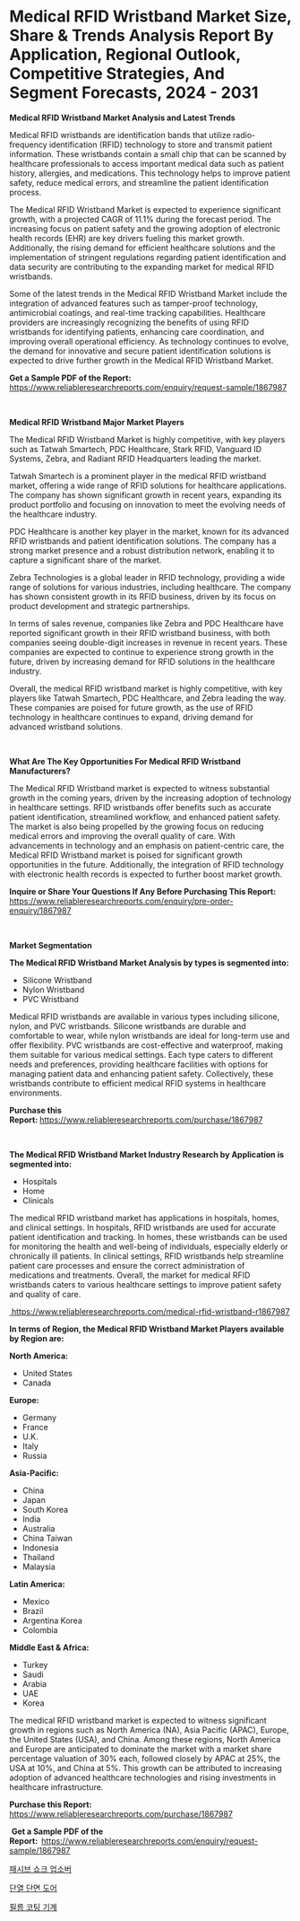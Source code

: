 <p><h1>Medical RFID Wristband Market Size, Share & Trends Analysis Report By Application, Regional Outlook, Competitive Strategies, And Segment Forecasts, 2024 - 2031</h1></p><p><strong>Medical RFID Wristband Market Analysis and Latest Trends</strong></p>
<p><p>Medical RFID wristbands are identification bands that utilize radio-frequency identification (RFID) technology to store and transmit patient information. These wristbands contain a small chip that can be scanned by healthcare professionals to access important medical data such as patient history, allergies, and medications. This technology helps to improve patient safety, reduce medical errors, and streamline the patient identification process.</p><p>The Medical RFID Wristband Market is expected to experience significant growth, with a projected CAGR of 11.1% during the forecast period. The increasing focus on patient safety and the growing adoption of electronic health records (EHR) are key drivers fueling this market growth. Additionally, the rising demand for efficient healthcare solutions and the implementation of stringent regulations regarding patient identification and data security are contributing to the expanding market for medical RFID wristbands.</p><p>Some of the latest trends in the Medical RFID Wristband Market include the integration of advanced features such as tamper-proof technology, antimicrobial coatings, and real-time tracking capabilities. Healthcare providers are increasingly recognizing the benefits of using RFID wristbands for identifying patients, enhancing care coordination, and improving overall operational efficiency. As technology continues to evolve, the demand for innovative and secure patient identification solutions is expected to drive further growth in the Medical RFID Wristband Market.</p></p>
<p><strong>Get a Sample PDF of the Report:&nbsp;</strong> <a href="https://www.reliableresearchreports.com/enquiry/request-sample/1867987">https://www.reliableresearchreports.com/enquiry/request-sample/1867987</a></p>
<p>&nbsp;</p>
<p><strong>Medical RFID Wristband Major Market Players</strong></p>
<p><p>The Medical RFID Wristband Market is highly competitive, with key players such as Tatwah Smartech, PDC Healthcare, Stark RFID, Vanguard ID Systems, Zebra, and Radiant RFID Headquarters leading the market. </p><p>Tatwah Smartech is a prominent player in the medical RFID wristband market, offering a wide range of RFID solutions for healthcare applications. The company has shown significant growth in recent years, expanding its product portfolio and focusing on innovation to meet the evolving needs of the healthcare industry.</p><p>PDC Healthcare is another key player in the market, known for its advanced RFID wristbands and patient identification solutions. The company has a strong market presence and a robust distribution network, enabling it to capture a significant share of the market.</p><p>Zebra Technologies is a global leader in RFID technology, providing a wide range of solutions for various industries, including healthcare. The company has shown consistent growth in its RFID business, driven by its focus on product development and strategic partnerships.</p><p>In terms of sales revenue, companies like Zebra and PDC Healthcare have reported significant growth in their RFID wristband business, with both companies seeing double-digit increases in revenue in recent years. These companies are expected to continue to experience strong growth in the future, driven by increasing demand for RFID solutions in the healthcare industry.</p><p>Overall, the medical RFID wristband market is highly competitive, with key players like Tatwah Smartech, PDC Healthcare, and Zebra leading the way. These companies are poised for future growth, as the use of RFID technology in healthcare continues to expand, driving demand for advanced wristband solutions.</p></p>
<p>&nbsp;</p>
<p><strong>What Are The Key Opportunities For Medical RFID Wristband Manufacturers?</strong></p>
<p><p>The Medical RFID Wristband market is expected to witness substantial growth in the coming years, driven by the increasing adoption of technology in healthcare settings. RFID wristbands offer benefits such as accurate patient identification, streamlined workflow, and enhanced patient safety. The market is also being propelled by the growing focus on reducing medical errors and improving the overall quality of care. With advancements in technology and an emphasis on patient-centric care, the Medical RFID Wristband market is poised for significant growth opportunities in the future. Additionally, the integration of RFID technology with electronic health records is expected to further boost market growth.</p></p>
<p><strong>Inquire or Share Your Questions If Any Before Purchasing This Report:</strong> <a href="https://www.reliableresearchreports.com/enquiry/pre-order-enquiry/1867987">https://www.reliableresearchreports.com/enquiry/pre-order-enquiry/1867987</a></p>
<p>&nbsp;</p>
<p><strong>Market Segmentation</strong></p>
<p><strong>The Medical RFID Wristband Market Analysis by types is segmented into:</strong></p>
<p><ul><li>Silicone Wristband</li><li>Nylon Wristband</li><li>PVC Wristband</li></ul></p>
<p><p>Medical RFID wristbands are available in various types including silicone, nylon, and PVC wristbands. Silicone wristbands are durable and comfortable to wear, while nylon wristbands are ideal for long-term use and offer flexibility. PVC wristbands are cost-effective and waterproof, making them suitable for various medical settings. Each type caters to different needs and preferences, providing healthcare facilities with options for managing patient data and enhancing patient safety. Collectively, these wristbands contribute to efficient medical RFID systems in healthcare environments.</p></p>
<p><strong>Purchase this Report:&nbsp;</strong><a href="https://www.reliableresearchreports.com/purchase/1867987">https://www.reliableresearchreports.com/purchase/1867987</a></p>
<p>&nbsp;</p>
<p><strong>The Medical RFID Wristband Market Industry Research by Application is segmented into:</strong></p>
<p><ul><li>Hospitals</li><li>Home</li><li>Clinicals</li></ul></p>
<p><p>The medical RFID wristband market has applications in hospitals, homes, and clinical settings. In hospitals, RFID wristbands are used for accurate patient identification and tracking. In homes, these wristbands can be used for monitoring the health and well-being of individuals, especially elderly or chronically ill patients. In clinical settings, RFID wristbands help streamline patient care processes and ensure the correct administration of medications and treatments. Overall, the market for medical RFID wristbands caters to various healthcare settings to improve patient safety and quality of care.</p></p>
<p><a href="https://www.reliableresearchreports.com/medical-rfid-wristband-r1867987">&nbsp;https://www.reliableresearchreports.com/medical-rfid-wristband-r1867987</a></p>
<p><strong>In terms of Region, the Medical RFID Wristband Market Players available by Region are:</strong></p>
<p>
    <p> <strong> North America: </strong>
        <ul>
            <li>United States</li>
            <li>Canada</li>
        </ul>
        </p> 
    <p> <strong> Europe: </strong>
        <ul>
            <li>Germany</li>
            <li>France</li>
            <li>U.K.</li>
            <li>Italy</li>
            <li>Russia</li>
        </ul>
        </p> 
    <p> <strong> Asia-Pacific: </strong>
        <ul>
            <li>China</li>
            <li>Japan</li>
            <li>South Korea</li>
            <li>India</li>
            <li>Australia</li>
            <li>China Taiwan</li>
            <li>Indonesia</li>
            <li>Thailand</li>
            <li>Malaysia</li>
        </ul>
        </p> 
    <p> <strong> Latin America: </strong>
        <ul>
            <li>Mexico</li>
            <li>Brazil</li>
            <li>Argentina Korea</li>
            <li>Colombia</li>
        </ul>
        </p> 
    <p> <strong> Middle East & Africa: </strong>
        <ul>
            <li>Turkey</li>
            <li>Saudi</li>
            <li>Arabia</li>
            <li>UAE</li>
            <li>Korea</li>
        </ul>
    </p>
    </p>
<p><p>The medical RFID wristband market is expected to witness significant growth in regions such as North America (NA), Asia Pacific (APAC), Europe, the United States (USA), and China. Among these regions, North America and Europe are anticipated to dominate the market with a market share percentage valuation of 30% each, followed closely by APAC at 25%, the USA at 10%, and China at 5%. This growth can be attributed to increasing adoption of advanced healthcare technologies and rising investments in healthcare infrastructure.</p></p>
<p><strong>Purchase this Report: </strong><a href="https://www.reliableresearchreports.com/purchase/1867987">https://www.reliableresearchreports.com/purchase/1867987</a></p>
<p>&nbsp;<strong>Get a Sample PDF of the Report:&nbsp;&nbsp;</strong><a href="https://www.reliableresearchreports.com/enquiry/request-sample/1867987">https://www.reliableresearchreports.com/enquiry/request-sample/1867987</a></p>
<p><strong></strong></p>
<p><p><a href="https://github.com/wallacBahrtyinger567686/Market-Research-Report-List-1/blob/main/642328544924.md">패시브 쇼크 업소버</a></p><p><a href="https://github.com/WilburKihn5676/Market-Research-Report-List-1/blob/main/167271644923.md">단열 단면 도어</a></p><p><a href="https://github.com/plelbej847484502/Market-Research-Report-List-2/blob/main/723714544925.md">필름 코팅 기계</a></p></p>